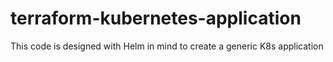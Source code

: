 # terraform-kubernetes-application

This code is designed with Helm in mind to create a generic K8s application
